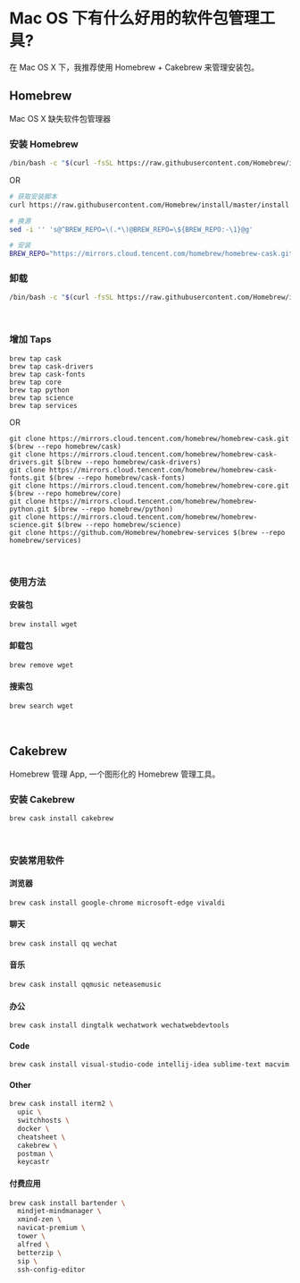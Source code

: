 # Mac OS 下有什么好用的软件包管理工具?

在 Mac OS X 下，我推荐使用 Homebrew + Cakebrew 来管理安装包。

## Homebrew

Mac OS X 缺失软件包管理器

### 安装 Homebrew

```bash
/bin/bash -c "$(curl -fsSL https://raw.githubusercontent.com/Homebrew/install/master/install.sh)"
```

OR

```bash
# 获取安装脚本
curl https://raw.githubusercontent.com/Homebrew/install/master/install.sh -O

# 换源
sed -i '' 's@^BREW_REPO=\(.*\)@BREW_REPO=\${BREW_REPO:-\1}@g'

# 安装
BREW_REPO="https://mirrors.cloud.tencent.com/homebrew/homebrew-cask.git" bash -c install.sh
```

### 卸载

```bash
/bin/bash -c "$(curl -fsSL https://raw.githubusercontent.com/Homebrew/install/master/uninstall.sh)"
```

&nbsp;

### 增加 Taps

```
brew tap cask
brew tap cask-drivers
brew tap cask-fonts
brew tap core
brew tap python
brew tap science
brew tap services
```

OR

```
git clone https://mirrors.cloud.tencent.com/homebrew/homebrew-cask.git $(brew --repo homebrew/cask)
git clone https://mirrors.cloud.tencent.com/homebrew/homebrew-cask-drivers.git $(brew --repo homebrew/cask-drivers)
git clone https://mirrors.cloud.tencent.com/homebrew/homebrew-cask-fonts.git $(brew --repo homebrew/cask-fonts)
git clone https://mirrors.cloud.tencent.com/homebrew/homebrew-core.git $(brew --repo homebrew/core)
git clone https://mirrors.cloud.tencent.com/homebrew/homebrew-python.git $(brew --repo homebrew/python)
git clone https://mirrors.cloud.tencent.com/homebrew/homebrew-science.git $(brew --repo homebrew/science)
git clone https://github.com/Homebrew/homebrew-services $(brew --repo homebrew/services)
```

&nbsp;

### 使用方法

#### 安装包

```bash
brew install wget
```

#### 卸载包

```bash
brew remove wget
```

#### 搜索包

```bash
brew search wget
```

&nbsp;

## Cakebrew

Homebrew 管理 App, 一个图形化的 Homebrew 管理工具。

### 安装 Cakebrew

```bash
brew cask install cakebrew
```

&nbsp;

### 安装常用软件

#### 浏览器

```bash
brew cask install google-chrome microsoft-edge vivaldi
```

#### 聊天

```bash
brew cask install qq wechat
```

#### 音乐

```bash
brew cask install qqmusic neteasemusic
```

#### 办公

```bash
brew cask install dingtalk wechatwork wechatwebdevtools
```

#### Code

```bash
brew cask install visual-studio-code intellij-idea sublime-text macvim
```

#### Other

```bash
brew cask install iterm2 \
  upic \
  switchhosts \
  docker \
  cheatsheet \
  cakebrew \
  postman \
  keycastr
```

#### 付费应用

```bash
brew cask install bartender \
  mindjet-mindmanager \
  xmind-zen \
  navicat-premium \
  tower \
  alfred \
  betterzip \
  sip \
  ssh-config-editor
```

